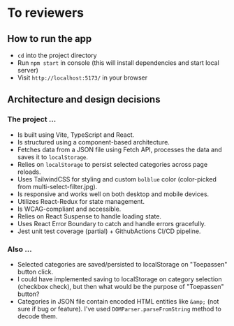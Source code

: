 # To reviewers

## How to run the app
- `cd` into the project directory
- Run `npm start` in console (this will install dependencies and start local server)
- Visit `http://localhost:5173/` in your browser

## Architecture and design decisions

### The project ...
- Is built using Vite, TypeScript and React.
- Is structured using a component-based architecture.
- Fetches data from a JSON file using Fetch API, processes the data and saves it to `localStorage`.
- Relies on `localStorage` to persist selected categories across page reloads.
- Uses TailwindCSS for styling and custom `bolblue` color (color-picked from multi-select-filter.jpg).
- Is responsive and works well on both desktop and mobile devices.
- Utilizes React-Redux for state management.
- Is WCAG-compliant and accessible.
- Relies on React Suspense to handle loading state.
- Uses React Error Boundary to catch and handle errors gracefully.
- Jest unit test coverage (partial) + GithubActions CI/CD pipeline. 

### Also ...
- Selected categories are saved/persisted to localStorage on "Toepassen" button click. 
- I could have implemented saving to localStorage on category selection (checkbox check), but then what would be the purpose of "Toepassen" button?
- Categories in JSON file contain encoded HTML entities like `&amp;` (not sure if bug or feature). 
I've used `DOMParser.parseFromString` method to decode them.